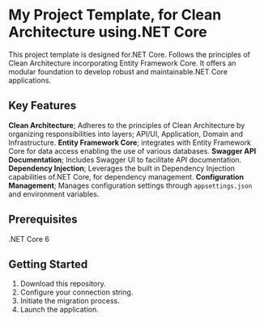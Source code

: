 # My Project Template, for Clean Architecture using.NET Core

This project template is designed for.NET Core. Follows the principles of Clean Architecture incorporating Entity Framework Core. It offers an modular foundation to develop robust and maintainable.NET Core applications.

## Key Features

 **Clean Architecture**; Adheres to the principles of Clean Architecture by organizing responsibilities into layers; API/UI, Application, Domain and Infrastructure.
 **Entity Framework Core**; integrates with Entity Framework Core for data access enabling the use of various databases.
 **Swagger API Documentation**; Includes Swagger UI to facilitate API documentation.
 **Dependency Injection**; Leverages the built in Dependency Injection capabilities of.NET Core, for dependency management.
 **Configuration Management**; Manages configuration settings through `appsettings.json` and environment variables.

## Prerequisites

 .NET Core 6

## Getting Started

1. Download this repository.
2. Configure your connection string.
3. Initiate the migration process.
4. Launch the application.

